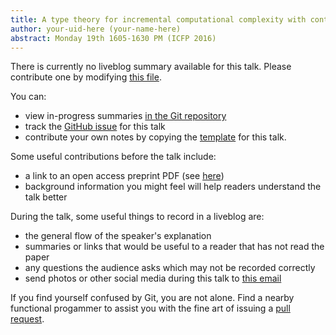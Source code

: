 ```yaml
---
title: A type theory for incremental computational complexity with control flow changes
author: your-uid-here (your-name-here)
abstract: Monday 19th 1605-1630 PM (ICFP 2016)
---
```


There is currently no liveblog summary available for this talk. Please contribute one by modifying [this file](https://github.com/ocamllabs/icfp2016-blog/blob/master/ICFP/a-type-theory-for-incremental-.md).

You can:
* view in-progress summaries [in the Git repository](https://github.com/ocamllabs/icfp2016-blog/tree/master/ICFP/a-type-theory-for-incremental-/)
* track the [GitHub issue](https://github.com/ocamllabs/icfp2016-blog/issues/55) for this talk
* contribute your own notes by copying the [template](a-type-theory-for-incremental-/template.md) for this talk.

Some useful contributions before the talk include:
* a link to an open access preprint PDF (see [here](https://github.com/gasche/icfp2016-papers))
* background information you might feel will help readers understand the talk better

During the talk, some useful things to record in a liveblog are:
* the general flow of the speaker's explanation
* summaries or links that would be useful to a reader that has not read the paper
* any questions the audience asks which may not be recorded correctly
* send photos or other social media during this talk to [this email](mailto:icfp16.photos@gmail.com?subject=ICFP:a-type-theory-for-incremental-)

If you find yourself confused by Git, you are not alone. Find a nearby functional progammer
to assist you with the fine art of issuing a [pull request](https://help.github.com/articles/about-pull-requests/).

